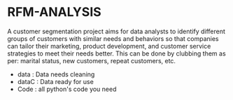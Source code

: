 # RFM-ANALYSIS
A customer segmentation project aims for data analysts to identify different groups of customers with similar needs and behaviors so that companies can tailor their marketing, product development, and customer service strategies to meet their needs better. This can be done by clubbing them as per: marital status, new customers, repeat customers, etc.

* data  : Data needs cleaning
* dataC : Data ready for use
* Code  : all python's code you need
